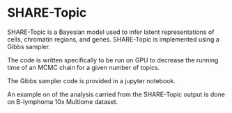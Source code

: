 # SHARE-Topic
SHARE-Topic is a Bayesian model used to infer latent representations of cells, chromatin regions, and genes. SHARE-Topic is implemented using a Gibbs sampler.

The code is written specifically to be run on GPU to decrease the running time of an MCMC chain for a given number of topics.

The Gibbs sampler code is provided in a jupyter notebook.

An example on of the analysis carried from the SHARE-Topic output is done on B-lymphoma 10x Multiome dataset.
